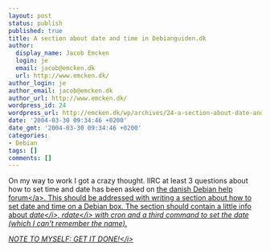 ```yaml
---
layout: post
status: publish
published: true
title: A section about date and time in Debianguiden.dk
author:
  display_name: Jacob Emcken
  login: je
  email: jacob@emcken.dk
  url: http://www.emcken.dk/
author_login: je
author_email: jacob@emcken.dk
author_url: http://www.emcken.dk/
wordpress_id: 24
wordpress_url: http://emcken.dk/wp/archives/24-a-section-about-date-and-time-in-debianguidendk.html
date: '2004-03-30 09:34:46 +0200'
date_gmt: '2004-03-30 09:34:46 +0200'
categories:
- Debian
tags: []
comments: []
---
```

<p>On my way to work I got a crazy thought. IIRC at least 3 questions about how to set time and date has been asked on <a href="http:&#47;&#47;www.debianforum.dk&#47;">the danish Debian help forum<&#47;a>. This should be addressed with writing a section about how to set date and time on a Debian box. The section should contain a little info about <i>date<&#47;i>, <i>rdate<&#47;i> with cron and a third command to set the date (which I can't remember the name).</p>
<p><i>NOTE TO MYSELF: GET IT DONE!<&#47;i></p>
